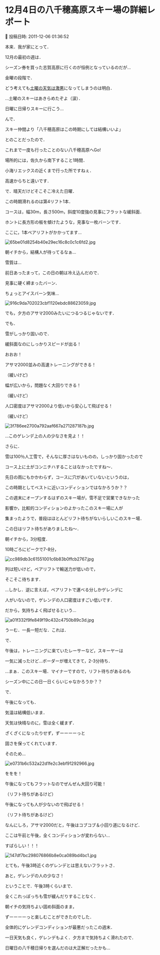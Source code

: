 # 12月4日の八千穂高原スキー場の詳細レポート

📅 投稿日時: 2011-12-06 01:36:52

本来．我が家にとって．


12月の最初の週は．


シーズン券を買った志賀高原に行くのが恒例となっているのだが…





金曜の段階で．


どう考えても[土曜の天気は激悪](e03e6c74503520854ae874b2915babaa7.md)になってしまうのは明白．


…土曜のスキーはあきらめたぞよ（涙）．


日曜に日帰りスキーに行こう…





んで．


スキー仲間より「八千穂高原はこの時期にしては結構いいよ」


とのことだったので．


これまで一度も行ったことのない八千穂高原へGo!





場所的には，佐久から南下すること1時間．


小海リエックスの近くまで行った所ですねぇ．


高速からちと遠いです．





で．晴天だけどそこそこ冷えた日曜．





この時期滑れるのは第4リフト1本．


コースは，幅30m，長さ500m，斜度10度強の見事にフラットな緩斜面．


ホントに長方形の板を傾けたような，見事な一枚バーンです．


ここに，1本ペアリフトがかかってます…




![65be01d8254b40e29ec16c8c0c1c6fd2.jpg](images/65be01d8254b40e29ec16c8c0c1c6fd2.jpg)




朝イチから，結構人が待ってるなぁ…





雪質は…


前日あったまって，この日の朝は冷え込んだので．


見事に硬く締まったバーン．


ちょっとアイスバーン気味…




![916c9da702023cbf1120ebdc88623059.jpg](images/916c9da702023cbf1120ebdc88623059.jpg)




でも，夕方のアサマ2000みたいにつるつるじゃないです．





でも．


雪がしっかり固いので．


緩斜面なのにしっかりスピードが出る！


おおお！


アサマ2000並みの高速トレーニングができる！


（緩いけど)


幅が広いから，問題なく大回りできる！


（緩いけど）


人口密度はアサマ2000より低いから安心して飛ばせる！


（緩いけど）




![3f786ee2700a792aaf667a271287187b.jpg](images/3f786ee2700a792aaf667a271287187b.jpg)




…このゲレンデ上の人の少なさを見よ！！





さらに．


雪は100％人工雪で，そんなに厚さはないものの，しっかり固かったので


コース上に土がコンニチハすることはなかったですね～．


先日の雨にもかかわらず，コースに穴があいていないというのは，


この時期としてベストに近いコンディションではなかろうか？？





この週末にオープンするはずのスキー場が，雪不足で営業できなかった


影響か，比較的コンディションのよかったこのスキー場に人が


集まったようで，普段はほとんどリフト待ちがないらしいこのスキー場．


この日はリフト待ちがありましたね～．





朝イチから，3分程度．


10時ごろにピークで7-8分，




![cc989db3c61551001c6b83b0ffcb2767.jpg](images/cc989db3c61551001c6b83b0ffcb2767.jpg)




列は短いけど，ペアリフトで輸送力が低いので，


そこそこ待ちます．





…しかし．逆に言えば，ペアリフトで運べる分しかゲレンデに


人がいないので，ゲレンデの人口密度はすごい低いです．


だから，気持ちよく飛ばせるという…




![a01f332f9fe849f19c432c4750b89c3d.jpg](images/a01f332f9fe849f19c432c4750b89c3d.jpg)




うーむ．一長一短だな．これは．





で．


午後は，トレーニングに来ていたレーサーなど，スキーヤーは


一気に減ったけど…ボーダーが増えてきて，2-3分待ち．


…まぁ．このスキー場．マイナーですので，リフト待ちがあるのも


シーズン中にこの日一日くらいじゃなかろうか？？





で．


午後になっても．


気温は結構低いまま．


天気は快晴なのに，雪は全く緩まず．


ざくざくになったりせず，ずーーーーっと


固さを保ってくれています．


そのため…




![e0731b6c532a22d1fe2c3ebf91292966.jpg](images/e0731b6c532a22d1fe2c3ebf91292966.jpg)




ををを！


午後になってもフラットなのでぜんぜん大回り可能！


（リフト待ちがあるけど）


午後になっても人が少ないので飛ばせる！


（リフト待ちがあるけど）


なんにしろ，アサマ2000だと，午後はコブコブ＆小回り道になるけど．


ここは午前と午後，全くコンディションが変わらない…


すばらしい！！！




![147df7bc298076866b8e0ca089bd4bc1.jpg](images/147df7bc298076866b8e0ca089bd4bc1.jpg)







とても，午後3時近くのゲレンデとは思えないフラットさ．


あと，ゲレンデの人の少なさ！





ということで．午後3時くらいまで．


全くこれっぽっちも雪が緩んだりすることなく．


朝イチの気持ちよい固め斜面のまま，


ずーーーーっと楽しむことができたのでした．





全体的にゲレンデコンディションが最悪だったこの週末．


一日天気も良く，ゲレンデもよく．夕方まで気持ちよく滑れたので．


日曜日の八千穂日帰りを選んだのは大正解だったかも…
